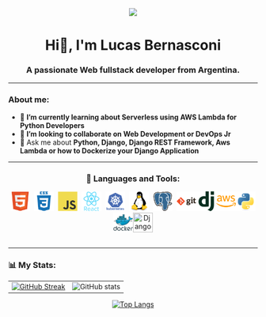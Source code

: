 <div id="header" align="center">
    <img src="https://media.giphy.com/media/v1.Y2lkPTc5MGI3NjExdmtzOGlkd3NqN3dhbHh6anFnc2NnMTUxdnVsbHVtMmQ2M2hkb2l3biZlcD12MV9pbnRlcm5hbF9naWZfYnlfaWQmY3Q9Zw/du3J3cXyzhj75IOgvA/giphy.gif" width="200" />
    <h1 align="center">Hi👋, I'm Lucas Bernasconi </h1>
    <h3 align="center">A passionate Web fullstack developer from Argentina. </h3>
</div>

---

### About me:
- 🌱 **I’m currently learning about Serverless using AWS Lambda for Python Developers**
- 👯 **I’m looking to collaborate on Web Development or DevOps Jr**
- 💬 Ask me about **Python, Django, Django REST Framework, Aws Lambda or how to Dockerize your Django Application**

---

<div align="center">
    <h3>🔨 Languages and Tools:</h3>
    <table>
        <tr>
        <img src="https://github.com/devicons/devicon/blob/master/icons/html5/html5-original.svg" title="HTML5" alt="HTML" width="40" height="40"/>&nbsp;
        <img src="https://github.com/devicons/devicon/blob/master/icons/css3/css3-plain-wordmark.svg"  title="CSS3" alt="CSS3" width="40" height="40"/>&nbsp;
        <img src="https://github.com/devicons/devicon/blob/master/icons/javascript/javascript-original.svg" title="JavaScript" alt="JavaScript" width="40" height="40"/>&nbsp;
        <img src="https://github.com/devicons/devicon/blob/master/icons/react/react-original-wordmark.svg" title="React" alt="React" width="40" height="40"/>&nbsp;
        <img src="https://github.com/devicons/devicon/blob/master/icons/kubernetes/kubernetes-plain-wordmark.svg" title="Kubernetes" alt="Kubernetes" width="40" height="40"/>&nbsp;
        <img src="https://github.com/devicons/devicon/blob/master/icons/linux/linux-original.svg" title="Linux" alt="Linux" width="40" height="40"/>&nbsp;
        <img src="https://github.com/devicons/devicon/blob/master/icons/postgresql/postgresql-original.svg" title="PostgreSQL"  alt="PostgreSQL" width="40" height="40"/>&nbsp;
        <img src="https://github.com/devicons/devicon/blob/master/icons/git/git-original-wordmark.svg" title="Git" **alt="Git" width="40" height="40"/>
        <img src="https://github.com/devicons/devicon/blob/master/icons/django/django-plain.svg" title="Django" **alt="Django" width="40" height="40"/>
        <img src="https://github.com/devicons/devicon/blob/master/icons/amazonwebservices/amazonwebservices-plain-wordmark.svg" title="aws" **alt="aws" width="40" height="40"/>
        <img src="https://github.com/devicons/devicon/blob/master/icons/python/python-original.svg" title="Python" **alt="Python" width="40" height="40"/> </tr>
        <img src="https://github.com/devicons/devicon/blob/master/icons/docker/docker-original-wordmark.svg" title="Docker" **alt="Docker" width="40" height="40"/> </tr>
        <img src="https://www.django-rest-framework.org/img/logo.png" title="DjangoREST" **alt="DjangoREST" width="40" height="40"/> </tr>
        
     
  </table>
</div>

---

### 📊 My Stats:

<div align="center">
    <table>
        <tr>
            <td>
                <a href="https://git.io/streak-stats">
                    <img src="https://github-readme-streak-stats.herokuapp.com?user=Lukaspep&theme=onedark" alt="GitHub Streak">
                </a>
            </td>
            <td>
                <img src="https://github-readme-stats.vercel.app/api?username=Lukaspep&show_icons=true&theme=radical" alt="GitHub stats">
            </td>
        </tr>
    </table>

  <a href="https://github.com/anuraghazra/github-readme-stats">
  <img src="https://github-readme-stats.vercel.app/api/top-langs/?username=Lukaspep&theme=tokyonight" alt="Top Langs">
    </a>
</div>


 















